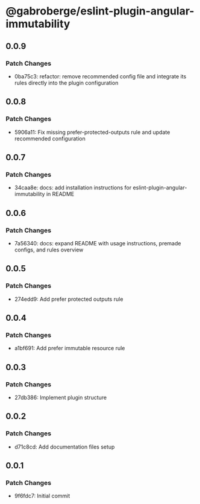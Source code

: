 # @gabroberge/eslint-plugin-angular-immutability

## 0.0.9

### Patch Changes

- 0ba75c3: refactor: remove recommended config file and integrate its rules directly into the plugin configuration

## 0.0.8

### Patch Changes

- 5906a11: Fix missing prefer-protected-outputs rule and update recommended configuration

## 0.0.7

### Patch Changes

- 34caa8e: docs: add installation instructions for eslint-plugin-angular-immutability in README

## 0.0.6

### Patch Changes

- 7a56340: docs: expand README with usage instructions, premade configs, and rules overview

## 0.0.5

### Patch Changes

- 274edd9: Add prefer protected outputs rule

## 0.0.4

### Patch Changes

- a1bf691: Add prefer immutable resource rule

## 0.0.3

### Patch Changes

- 27db386: Implement plugin structure

## 0.0.2

### Patch Changes

- d71c8cd: Add documentation files setup

## 0.0.1

### Patch Changes

- 9f6fdc7: Initial commit
